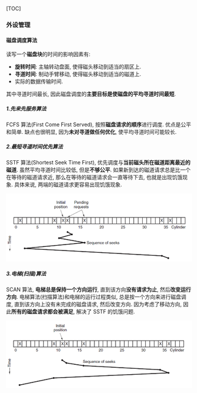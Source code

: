 [TOC]

### 外设管理

#### 磁盘调度算法

读写一个**磁盘块**的时间的影响因素有: 

- **旋转时间**: 主轴转动盘面, 使得磁头移动到适当的扇区上. 
- **寻道时间**: 制动手臂移动, 使得磁头移动到适当的磁道上. 
- 实际的数据传输时间. 

其中寻道时间最长, 因此磁盘调度的**主要目标是使磁盘的平均寻道时间最短**. 

##### 1.先来先服务算法

FCFS 算法(First Come First Served), 按照**磁盘请求的顺序**进行调度. 优点是公平和简单. 缺点也很明显, 因为**未对寻道做任何优化**, 使平均寻道时间可能较长. 

##### 2.最短寻道时间优先算法

SSTF 算法(Shortest Seek Time First), 优先调度与**当前磁头所在磁道距离最近的磁道**. 虽然平均寻道时间比较低, 但是**不够公平**. 如果新到达的磁道请求总是比一个在等待的磁道请求近, 那么在等待的磁道请求会一直等待下去, 也就是出现饥饿现象. 具体来说, 两端的磁道请求更容易出现饥饿现象. 

<img src="assets/1563375829100.png" alt="1563375829100" style="zoom:67%;" />

##### 3.电梯(扫描)算法

SCAN 算法, **电梯总是保持一个方向运行**, 直到该方向**没有请求为止**, 然后**改变运行方向**. 电梯算法(扫描算法)和电梯的运行过程类似, 总是按一个方向来进行磁盘调度, 直到该方向上没有未完成的磁盘请求, 然后改变方向. 因为考虑了移动方向, 因此**所有的磁盘请求都会被满足**, 解决了 SSTF 的饥饿问题. 

<img src="assets/1563375839968.png" alt="1563375839968" style="zoom:67%;" />





